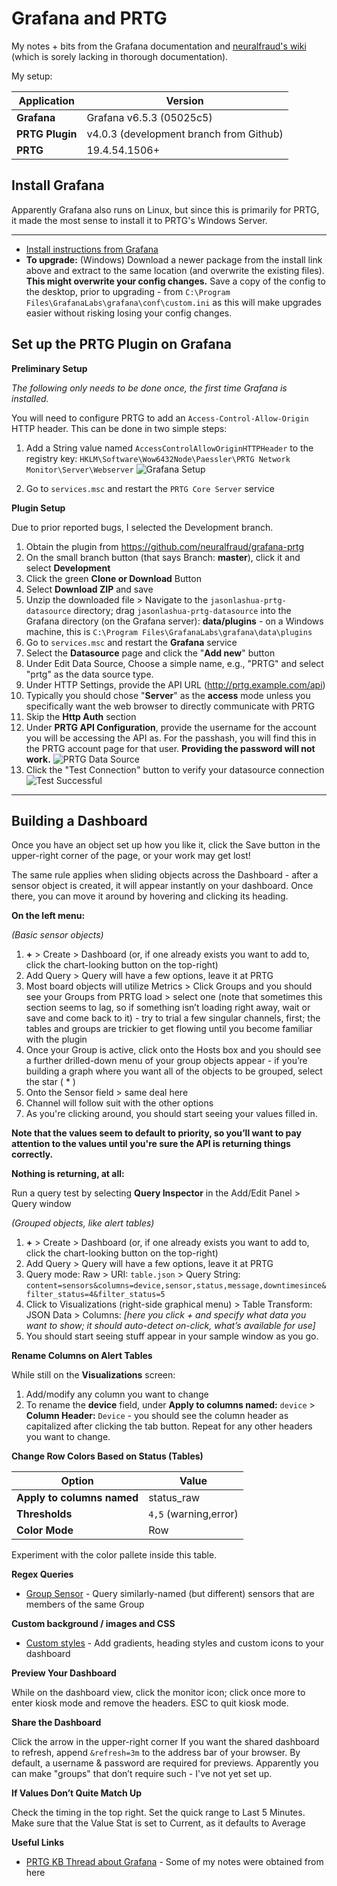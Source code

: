 # Grafana and PRTG
My notes + bits from the Grafana documentation and [neuralfraud's wiki](https://github.com/neuralfraud/grafana-prtg/wiki) (which is sorely lacking in thorough documentation).

My setup:

Application | Version
------------|----------
**Grafana** | Grafana v6.5.3 (05025c5)
**PRTG Plugin** |  v4.0.3 (development branch from Github)
**PRTG** | 19.4.54.1506+

## Install Grafana
Apparently Grafana also runs on Linux, but since this is primarily for PRTG, it made the most sense to install it to PRTG's Windows Server.

***

- [Install instructions from Grafana](https://grafana.com/docs/grafana/latest/installation/)
- **To upgrade:** (Windows) Download a newer package from the install link above and extract to the same location (and overwrite the existing files). **This might overwrite your config changes.** Save a copy of the config to the desktop, prior to upgrading - from `C:\Program Files\GrafanaLabs\grafana\conf\custom.ini` as this will make upgrades easier without risking losing your config changes.

## Set up the PRTG Plugin on Grafana
**Preliminary Setup**

*The following only needs to be done once, the first time Grafana is installed.*

You will need to configure PRTG to add an `Access-Control-Allow-Origin` HTTP header. This can be done in two simple steps:

1. Add a String value named `AccessControlAllowOriginHTTPHeader` to the registry key: `HKLM\Software\Wow6432Node\Paessler\PRTG Network Monitor\Server\Webserver`
![Grafana Setup](img/grafana-setup.png)

2. Go to `services.msc` and restart the `PRTG Core Server` service

**Plugin Setup**

Due to prior reported bugs, I selected the Development branch.

1. Obtain the plugin from https://github.com/neuralfraud/grafana-prtg
2. On the small branch button (that says Branch: **master**), click it and select **Development**
3. Click the green **Clone or Download** Button
4. Select **Download ZIP** and save
5. Unzip the downloaded file > Navigate to the `jasonlashua-prtg-datasource` directory; drag `jasonlashua-prtg-datasource` into the Grafana directory (on the Grafana server): **data/plugins** - on a Windows machine, this is `C:\Program Files\GrafanaLabs\grafana\data\plugins`
6. Go to `services.msc` and restart the **Grafana** service
7. Select the **Datasource** page and click the "**Add new**" button
8. Under Edit Data Source, Choose a simple name, e.g., "PRTG" and select "prtg" as the data source type.
9. Under HTTP Settings, provide the API URL (http://prtg.example.com/api)
10. Typically you should chose "**Server**" as the **access** mode unless you specifically want the web browser to directly communicate with PRTG
11. Skip the **Http Auth** section
12. Under **PRTG API Configuration**, provide the username for the account you will be accessing the API as. For the passhash, you will find this in the PRTG account page for that user. **Providing the password will not work.** ![PRTG Data Source](img/prtg-data-source.png)
13. Click the "Test Connection" button to verify your datasource connection ![Test Successful](img/test-successful.png)

***

## Building a Dashboard
Once you have an object set up how you like it, click the Save button in the upper-right corner of the page, or your work may get lost!

The same rule applies when sliding objects across the Dashboard - after a sensor object is created, it will appear instantly on your dashboard.  Once there, you can move it around by hovering and clicking its heading.

**On the left menu:**

*(Basic sensor objects)*

1. **+** > Create > Dashboard (or, if one already exists you want to add to, click the chart-looking button on the top-right)
2. Add Query > Query will have a few options, leave it at PRTG
3. Most board objects will utilize Metrics > Click Groups and you should see your Groups from PRTG load > select one (note that sometimes this section seems to lag, so if something isn’t loading right away, wait or save and come back to it) - try to trial a few singular channels, first; the tables and groups are trickier to get flowing until you become familiar with the plugin
4. Once your Group is active, click onto the Hosts box and you should see a further drilled-down menu of your group objects appear - if you’re building a graph where you want all of the objects to be grouped, select the star ( * )
5. Onto the Sensor field > same deal here
6. Channel will follow suit with the other options
7. As you're clicking around, you should start seeing your values filled in.

**Note that the values seem to default to priority, so you’ll want to pay attention to the values until you're sure the API is returning things correctly.**

**Nothing is returning, at all:**

Run a query test by selecting **Query Inspector** in the Add/Edit Panel > Query window

*(Grouped objects, like alert tables)*

1. **+** > Create > Dashboard (or, if one already exists you want to add to, click the chart-looking button on the top-right)
2. Add Query > Query will have a few options, leave it at PRTG
3. Query mode: Raw > URI: `table.json` > Query String: `content=sensors&columns=device,sensor,status,message,downtimesince&filter_status=4&filter_status=5`
4. Click to Visualizations (right-side graphical menu) > Table Transform: JSON Data > Columns: *[here you click + and specify what data you want to show; it should auto-detect on-click, what’s available for use]*
5. You should start seeing stuff appear in your sample window as you go.

**Rename Columns on Alert Tables**

While still on the **Visualizations** screen:
1. Add/modify any column you want to change
2. To rename the **device** field, under **Apply to columns named:** `device` > **Column Header:** `Device` - you should see the column header as capitalized after clicking the tab button.  Repeat for any other headers you want to change.

**Change Row Colors Based on Status (Tables)**

Option | Value
------------ | -------------
**Apply to columns named** |status_raw
**Thresholds** |`4,5` (warning,error)
**Color Mode** | Row

Experiment with the color pallete inside this table.

**Regex Queries**
- [Group Sensor](regex-query.md) - Query similarly-named (but different) sensors that are members of the same Group

**Custom background / images and CSS**
- [Custom styles](custom-background-styles.md) - Add gradients, heading styles and custom icons to your dashboard

**Preview Your Dashboard**

While on the dashboard view, click the monitor icon; click once more to enter kiosk mode and remove the headers.  ESC to quit kiosk mode.


**Share the Dashboard**

Click the arrow in the upper-right corner
If you want the shared dashboard to refresh, append `&refresh=3m` to the address bar of your browser.  By default, a username & password are required for previews.  Apparently you can make "groups" that don’t require such - I've not yet set up.


**If Values Don’t Quite Match Up**

Check the timing in the top right. Set the quick range to Last 5 Minutes. Make sure that the Value Stat is set to Current, as it defaults to Average

**Useful Links**

- [PRTG KB Thread about Grafana](https://kb.paessler.com/en/topic/77458-are-there-alternatives-to-maps) - Some of my notes were obtained from here
